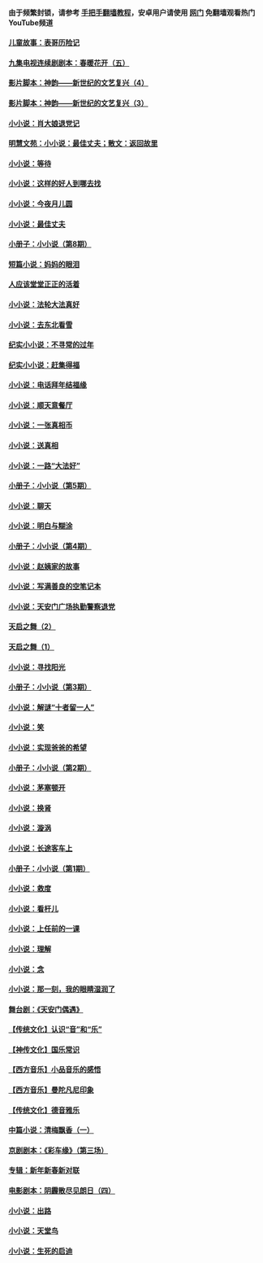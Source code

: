 #### 由于频繁封锁，请参考 [手把手翻墙教程](https://github.com/gfw-breaker/guides/wiki/)，安卓用户请使用 [网门](https://github.com/gfw-breaker/nogfw/blob/master/dl.md?t=05180301) 免翻墙观看热门YouTube频道 

#### [儿童故事：表哥历险记](../pages/328/383535.md?t=05180301) 

#### [九集电视连续剧剧本：春暖花开（五）](../pages/328/275919.md?t=05180301) 

#### [影片脚本：神韵——新世纪的文艺复兴（4）](../pages/328/266089.md?t=05180301) 

#### [影片脚本：神韵——新世纪的文艺复兴（3）](../pages/328/266087.md?t=05180301) 

#### [小小说：肖大娘退党记](../pages/328/239807.md?t=05180301) 

#### [明慧文苑：小小说：最佳丈夫；散文：返回故里](../pages/328/3439.md?t=05180301) 

#### [小小说：等待](../pages/328/223927.md?t=05180301) 

#### [小小说：这样的好人到哪去找](../pages/328/209396.md?t=05180301) 

#### [小小说：今夜月儿圆](../pages/328/193588.md?t=05180301) 

#### [小小说：最佳丈夫](../pages/328/190938.md?t=05180301) 

#### [小册子：小小说（第8期）](../pages/328/188202.md?t=05180301) 

#### [短篇小说：妈妈的眼泪](../pages/328/187712.md?t=05180301) 

#### [人应该堂堂正正的活着](../pages/328/182430.md?t=05180301) 

#### [小小说：法轮大法真好](../pages/328/174669.md?t=05180301) 

#### [小小说：去东北看雪](../pages/328/173882.md?t=05180301) 

#### [纪实小小说：不寻常的过年](../pages/328/173187.md?t=05180301) 

#### [纪实小小说：赶集得福](../pages/328/172652.md?t=05180301) 

#### [小小说：电话拜年结福缘](../pages/328/172533.md?t=05180301) 

#### [小小说：顺天意餐厅](../pages/328/170182.md?t=05180301) 

#### [小小说：一张真相币](../pages/328/169410.md?t=05180301) 

#### [小小说：送真相](../pages/328/166713.md?t=05180301) 

#### [小小说：一路“大法好”](../pages/328/162016.md?t=05180301) 

#### [小册子：小小说（第5期）](../pages/328/161131.md?t=05180301) 

#### [小小说：聊天](../pages/328/159640.md?t=05180301) 

#### [小小说：明白与糊涂](../pages/328/158101.md?t=05180301) 

#### [小册子：小小说（第4期）](../pages/328/158006.md?t=05180301) 

#### [小小说：赵姨家的故事](../pages/328/157843.md?t=05180301) 

#### [小小说：写满善良的空笔记本](../pages/328/157382.md?t=05180301) 

#### [小小说：天安门广场执勤警察退党](../pages/328/156982.md?t=05180301) 

#### [天启之舞（2）](../pages/328/153440.md?t=05180301) 

#### [天启之舞（1）](../pages/328/153439.md?t=05180301) 

#### [小小说：寻找阳光](../pages/328/153065.md?t=05180301) 

#### [小册子：小小说（第3期）](../pages/328/151715.md?t=05180301) 

#### [小小说：解谜“十者留一人”](../pages/328/148967.md?t=05180301) 

#### [小小说：笑](../pages/328/148905.md?t=05180301) 

#### [小小说：实现爸爸的希望](../pages/328/148096.md?t=05180301) 

#### [小册子：小小说（第2期）](../pages/328/147214.md?t=05180301) 

#### [小小说：茅塞顿开](../pages/328/147030.md?t=05180301) 

#### [小小说：换肾](../pages/328/146770.md?t=05180301) 

#### [小小说：漩涡](../pages/328/146683.md?t=05180301) 

#### [小小说：长途客车上](../pages/328/145076.md?t=05180301) 

#### [小册子：小小说（第1期）](../pages/328/143963.md?t=05180301) 

#### [小小说：救度](../pages/328/143927.md?t=05180301) 

#### [小小说：看杆儿](../pages/328/142137.md?t=05180301) 

#### [小小说：上任前的一课](../pages/328/140808.md?t=05180301) 

#### [小小说：理解](../pages/328/140476.md?t=05180301) 

#### [小小说：念](../pages/328/139513.md?t=05180301) 

#### [小小说：那一刻，我的眼睛湿润了](../pages/328/138476.md?t=05180301) 

#### [舞台剧：《天安门偶遇》](../pages/328/117155.md?t=05180301) 

#### [【传统文化】认识“音”和“乐”](../pages/328/108667.md?t=05180301) 

#### [【神传文化】国乐常识](../pages/328/104225.md?t=05180301) 

#### [【西方音乐】小品音乐的感悟](../pages/328/102924.md?t=05180301) 

#### [【西方音乐】曼陀凡尼印象](../pages/328/102922.md?t=05180301) 

#### [【传统文化】德音雅乐](../pages/328/102923.md?t=05180301) 

#### [中篇小说：清梅飘香（一）](../pages/328/101058.md?t=05180301) 

#### [京剧剧本：《彩车缘》（第三场）](../pages/328/96434.md?t=05180301) 

#### [专辑：新年新春新对联](../pages/328/94991.md?t=05180301) 

#### [电影剧本：阴霾散尽见朗日（四）](../pages/328/87081.md?t=05180301) 

#### [小小说：出路](../pages/328/84848.md?t=05180301) 

#### [小小说：天堂鸟](../pages/328/83084.md?t=05180301) 

#### [小小说：生死的启迪](../pages/328/70977.md?t=05180301) 

